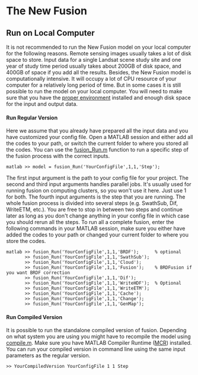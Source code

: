 # The New Fusion
## Run on Local Computer

It is not recommended to run the New Fusion model on your local computer for the following reasons. Remote sensing images usually takes a lot of disk space to store. Input data for a single Landsat scene study site and one year of study time period usually takes about 200GB of disk space, and 400GB of space if you add all the results. Besides, the New Fusion model is computationally intensive. It will occupy a lot of CPU resource of your computer for a relatively long period of time. But in some cases it is still possible to run the model on your local computer. You will need to make sure that you have the [proper environment](installation.md) installed and enough disk space for the input and output data.

#### Run Regular Version

Here we assume that you already have prepared all the input data and you have customized your config file. Open a MATLAB session and either add all the codes to your path, or switch the current folder to where you stored all the codes. You can use the [fusion_Run.m](../fusion_Run.m) function to run a specific step of the fusion process with the correct inputs.

    matlab >> model = fusion_Run('YourConfigFile',1,1,'Step');
    
The first input argument is the path to your config file for your project. The second and third input arguments handles parallel jobs. It's usually used for running fusion on computing clusters, so you won't use it here. Just use 1 for both. The fourth input arguments is the step that you are running. The whole fusion process is divided into several steps (e.g. SwathSub, Dif, WriteETM, etc.). You are free to stop in between two steps and continue later as long as you don't change anything in your config file in which case you should rerun all the steps. To run all a complete fusion, enter the following commands in your MATLAB session, make sure you either have added the codes to your path or changed your current folder to where you store the codes.

    matlab >> fusion_Run('YourConfigFile',1,1,'BRDF');      % optional
           >> fusion_Run('YourConfigFile',1,1,'SwathSub');  
           >> fusion_Run('YourConfigFile',1,1,'Cloud');  
           >> fusion_Run('YourConfigFile',1,1,'Fusion');    % BRDFusion if you want BRDF correction
           >> fusion_Run('YourConfigFile',1,1,'Dif');  
           >> fusion_Run('YourConfigFile',1,1,'WriteHDF');  % Optional
           >> fusion_Run('YourConfigFile',1,1,'WriteETM');  
           >> fusion_Run('YourConfigFile',1,1,'Cache');  
           >> fusion_Run('YourConfigFile',1,1,'Change');  
           >> fusion_Run('YourConfigFile',1,1,'GenMap');  

#### Run Compiled Version

It is possible to run the standalone compiled version of fusion. Depending on what system you are using you might have to recompile the model using [compile.m](../compile.m). Make sure you have MATLAB Compiler Runtime ([MCR](http://www.mathworks.com/products/compiler/mcr/)) installed. You can run your compiled version in command line using the same input parameters as the regular version.

    >> YourCompiledVersion YourConfigFile 1 1 Step

